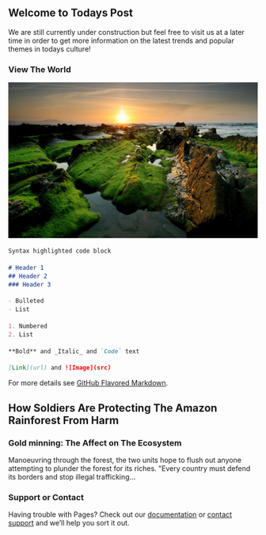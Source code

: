 ## Welcome to Todays Post

We are still currently under construction but feel free to visit us at a later time in order to get more information on the latest trends and popular themes in todays culture! 

### View The World

<img src="38231-2560x1600.jpg" /> 

```markdown
Syntax highlighted code block

# Header 1
## Header 2
### Header 3

- Bulleted
- List

1. Numbered
2. List

**Bold** and _Italic_ and `Code` text

[Link](url) and ![Image](src)
```

For more details see [GitHub Flavored Markdown](https://guides.github.com/features/mastering-markdown/).

## How Soldiers Are Protecting The Amazon Rainforest From Harm
### Gold minning: The Affect on The Ecosystem

Manoeuvring through the forest, the two units hope to flush out anyone attempting to plunder the forest for its riches. "Every country must defend its borders and stop illegal trafficking...
### Support or Contact

Having trouble with Pages? Check out our [documentation](https://help.github.com/categories/github-pages-basics/) or [contact support](https://github.com/contact) and we’ll help you sort it out.
